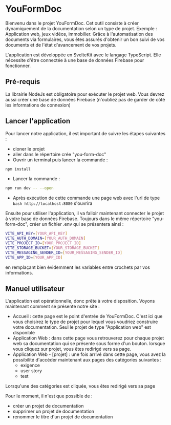 # YouFormDoc

Bienvenu dans le projet YouFormDoc. Cet outil consiste à créer dynamiquement de la documentation selon un type de projet. Exemple : Application web, jeux vidéos, immobilier. Grâce à l'automatisation des documents via formulaires, vous êtes assurés d'obtenir un bon suivi de vos documents et de l'état d'avancement de vos projets.

L'application est développée en SvelteKit avec le langage TypeScript. Elle nécessite d'être connectée à une base de données Firebase pour fonctionner.

## Pré-requis

La librairie NodeJs est obligatoire pour exécuter le projet web. Vous devrez aussi créer une base de données Firebase (n'oubliez pas de garder de côté les informations de connexion)

## Lancer l'application

Pour lancer notre application, il est important de suivre les étapes suivantes : 

- cloner le projet
- aller dans le répertoire crée "you-form-doc"
- Ouvrir un terminal puis lancer la commande :
```bash
npm install
```
- Lancer la commande :
```bash
npm run dev -- --open
```
- Après exécution de cette commande une page web avec l'url de type ```bash http://localhost:8080``` s'ouvrira

Ensuite pour utiliser l'application, il va falloir maintenant connecter le projet à votre base de données Firebase. Toujours dans le même répertoire "you-form-doc", créer un fichier .env qui se présentera ainsi :
```bash
VITE_API_KEY=[YOUR_API_KEY]
VITE_AUTH_DOMAIN=[YOUR_AUTH_DOMAIN]
VITE_PROJECT_ID=[YOUR_PROJECT_ID]
VITE_STORAGE_BUCKET=[YOUR_STORAGE_BUCKET]
VITE_MESSAGING_SENDER_ID=[YOUR_MESSAGING_SENDER_ID]
VITE_APP_ID=[YOUR_APP_ID]
```
en remplaçant bien évidemment les variables entre crochets par vos informations.

## Manuel utilisateur

L'application est opérationnelle, donc prête à votre disposition. Voyons maintenant comment se présente notre site :

  - Accueil : cette page est le point d'entrée de YouFormDoc. C'est ici que vous choisirez le type de projet pour lequel vous voudriez construire votre documentation. Seul le projet de type "Application web" est disponible
  - Application Web : dans cette page vous retrouverez pour chaque projet web sa documentation qui se présente sous forme d'un bouton. lorsque vous cliquez sur projet, vous êtes redirigé vers sa page.
  - Application Web - [projet] : une fois arrivé dans cette page, vous avez la possibilité d'accéder maintenant aux pages des catégories suivantes :
      - exigence
      - user story
      - test
        
Lorsqu'une des catégories est cliquée, vous êtes redirigé vers sa page

Pour le moment, il n'est que possible de :

  - créer un projet de documentation
  - supprimer un projet de documentation
  - renommer le titre d'un projet de documentation
